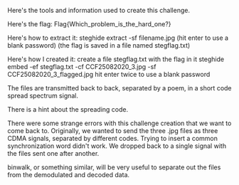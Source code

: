 Here's the tools and information used to create this challenge. 

Here's the flag:
Flag{Which_problem_is_the_hard_one?}

Here's how to extract it:
steghide extract -sf filename.jpg
(hit enter to use a blank password)
(the flag is saved in a file named stegflag.txt)

Here's how I created it:
create a file stegflag.txt with the flag in it
steghide embed -ef stegflag.txt -cf CCF25082020_3.jpg -sf CCF25082020_3_flagged.jpg
hit enter twice to use a blank password

The files are transmitted back to back, separated by a poem, in a short code spread spectrum signal. 

There is a hint about the spreading code. 

There were some strange errors with this challenge creation that we want to come back to. Originally, we wanted to send the three .jpg files as three CDMA signals, separated by different codes. Trying to insert a common synchronization word didn't work. We dropped back to a single signal with the files sent one after another. 

binwalk, or something similar, will be very useful to separate out the files from the demodulated and decoded data. 
